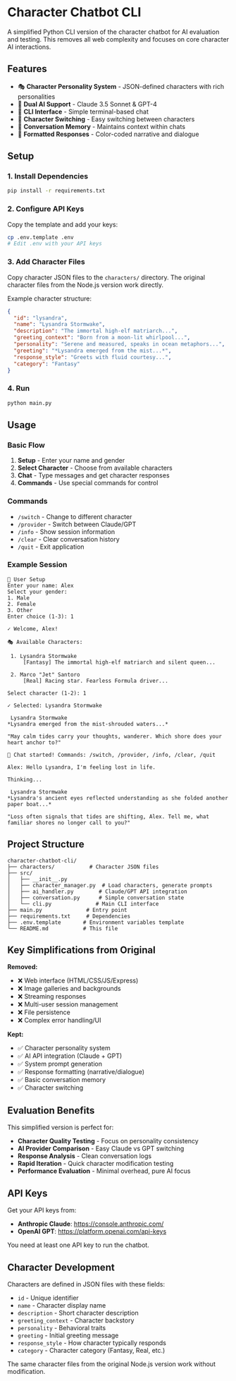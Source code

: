 # Character Chatbot CLI

A simplified Python CLI version of the character chatbot for AI evaluation and testing. This removes all web complexity and focuses on core character AI interactions.

## Features

- 🎭 **Character Personality System** - JSON-defined characters with rich personalities
- 🤖 **Dual AI Support** - Claude 3.5 Sonnet & GPT-4 
- 💬 **CLI Interface** - Simple terminal-based chat
- 🔄 **Character Switching** - Easy switching between characters
- 📝 **Conversation Memory** - Maintains context within chats
- 🎨 **Formatted Responses** - Color-coded narrative and dialogue

## Setup

### 1. Install Dependencies
```bash
pip install -r requirements.txt
```

### 2. Configure API Keys
Copy the template and add your keys:
```bash
cp .env.template .env
# Edit .env with your API keys
```

### 3. Add Character Files
Copy character JSON files to the `characters/` directory. The original character files from the Node.js version work directly.

Example character structure:
```json
{
  "id": "lysandra",
  "name": "Lysandra Stormwake", 
  "description": "The immortal high-elf matriarch...",
  "greeting_context": "Born from a moon-lit whirlpool...",
  "personality": "Serene and measured, speaks in ocean metaphors...",
  "greeting": "*Lysandra emerged from the mist...*",
  "response_style": "Greets with fluid courtesy...",
  "category": "Fantasy"
}
```

### 4. Run
```bash
python main.py
```

## Usage

### Basic Flow
1. **Setup** - Enter your name and gender
2. **Select Character** - Choose from available characters  
3. **Chat** - Type messages and get character responses
4. **Commands** - Use special commands for control

### Commands
- `/switch` - Change to different character
- `/provider` - Switch between Claude/GPT
- `/info` - Show session information
- `/clear` - Clear conversation history
- `/quit` - Exit application

### Example Session
```
👤 User Setup
Enter your name: Alex
Select your gender:
1. Male
2. Female  
3. Other
Enter choice (1-3): 1

✓ Welcome, Alex!

🎭 Available Characters:

 1. Lysandra Stormwake
     [Fantasy] The immortal high-elf matriarch and silent queen...

 2. Marco "Jet" Santoro  
     [Real] Racing star. Fearless Formula driver...

Select character (1-2): 1

✓ Selected: Lysandra Stormwake

 Lysandra Stormwake 
*Lysandra emerged from the mist-shrouded waters...*

"May calm tides carry your thoughts, wanderer. Which shore does your heart anchor to?"

💬 Chat started! Commands: /switch, /provider, /info, /clear, /quit

Alex: Hello Lysandra, I'm feeling lost in life.

Thinking...

 Lysandra Stormwake 
*Lysandra's ancient eyes reflected understanding as she folded another paper boat...*

"Loss often signals that tides are shifting, Alex. Tell me, what familiar shores no longer call to you?"
```

## Project Structure

```
character-chatbot-cli/
├── characters/           # Character JSON files
├── src/
│   ├── __init__.py
│   ├── character_manager.py  # Load characters, generate prompts
│   ├── ai_handler.py        # Claude/GPT API integration  
│   ├── conversation.py      # Simple conversation state
│   └── cli.py              # Main CLI interface
├── main.py              # Entry point
├── requirements.txt     # Dependencies
├── .env.template       # Environment variables template
└── README.md           # This file
```

## Key Simplifications from Original

**Removed:**
- ❌ Web interface (HTML/CSS/JS/Express)
- ❌ Image galleries and backgrounds
- ❌ Streaming responses  
- ❌ Multi-user session management
- ❌ File persistence
- ❌ Complex error handling/UI

**Kept:**
- ✅ Character personality system
- ✅ AI API integration (Claude + GPT)
- ✅ System prompt generation
- ✅ Response formatting (narrative/dialogue)
- ✅ Basic conversation memory
- ✅ Character switching

## Evaluation Benefits

This simplified version is perfect for:
- **Character Quality Testing** - Focus on personality consistency
- **AI Provider Comparison** - Easy Claude vs GPT switching  
- **Response Analysis** - Clean conversation logs
- **Rapid Iteration** - Quick character modification testing
- **Performance Evaluation** - Minimal overhead, pure AI focus

## API Keys

Get your API keys from:
- **Anthropic Claude**: https://console.anthropic.com/
- **OpenAI GPT**: https://platform.openai.com/api-keys

You need at least one API key to run the chatbot.

## Character Development

Characters are defined in JSON files with these fields:
- `id` - Unique identifier
- `name` - Character display name
- `description` - Short character description  
- `greeting_context` - Character backstory
- `personality` - Behavioral traits
- `greeting` - Initial greeting message
- `response_style` - How character typically responds
- `category` - Character category (Fantasy, Real, etc.)

The same character files from the original Node.js version work without modification.